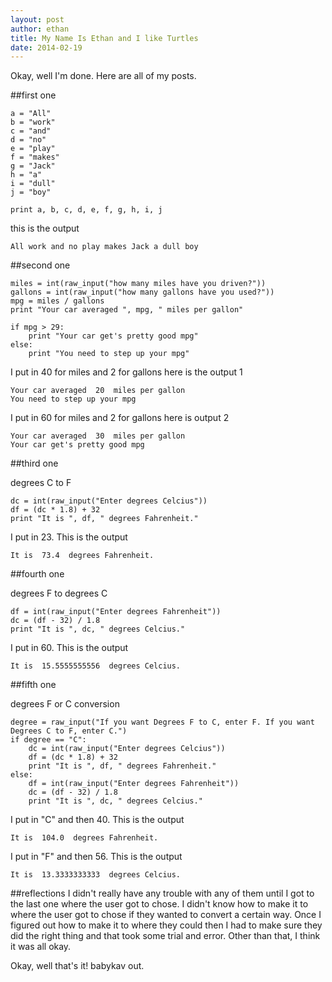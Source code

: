```yaml
---
layout: post 
author: ethan
title: My Name Is Ethan and I like Turtles 
date: 2014-02-19
---
```


Okay, well I'm done. Here are all of my posts. 

##first one 

```
a = "All"
b = "work"
c = "and" 
d = "no" 
e = "play"
f = "makes" 
g = "Jack" 
h = "a"
i = "dull"
j = "boy" 

print a, b, c, d, e, f, g, h, i, j
```

this is the output 

```
All work and no play makes Jack a dull boy
```

##second one 

```
miles = int(raw_input("how many miles have you driven?"))
gallons = int(raw_input("how many gallons have you used?"))
mpg = miles / gallons
print "Your car averaged ", mpg, " miles per gallon"

if mpg > 29:
	print "Your car get's pretty good mpg"
else:
	print "You need to step up your mpg" 
```

I put in 40 for miles and 2 for gallons 
here is the output 1

```
Your car averaged  20  miles per gallon
You need to step up your mpg
```

I put in 60 for miles and 2 for gallons 
here is output 2

```
Your car averaged  30  miles per gallon
Your car get's pretty good mpg
```

##third one 

degrees C to F

```
dc = int(raw_input("Enter degrees Celcius"))
df = (dc * 1.8) + 32
print "It is ", df, " degrees Fahrenheit."
```

I put in 23. This is the output

```
It is  73.4  degrees Fahrenheit.
```

##fourth one 

degrees F to degrees C

```
df = int(raw_input("Enter degrees Fahrenheit"))
dc = (df - 32) / 1.8
print "It is ", dc, " degrees Celcius."
```

I put in 60. This is the output

```
It is  15.5555555556  degrees Celcius.
```

##fifth one 

degrees F or C conversion 

```
degree = raw_input("If you want Degrees F to C, enter F. If you want Degrees C to F, enter C.")
if degree == "C":
	dc = int(raw_input("Enter degrees Celcius"))
	df = (dc * 1.8) + 32
	print "It is ", df, " degrees Fahrenheit."
else:
	df = int(raw_input("Enter degrees Fahrenheit"))
	dc = (df - 32) / 1.8
	print "It is ", dc, " degrees Celcius."
```

I put in "C" and then 40. This is the output 

```
It is  104.0  degrees Fahrenheit.
```

I put in "F" and then 56. This is the output

```
It is  13.3333333333  degrees Celcius.
```

##reflections 
I didn't really have any trouble with any of them until I got to the last one where the user got to chose. 
I didn't know how to make it to where the user got to chose if they wanted to convert a certain way. Once
I figured out how to make it to where they could then I had to make sure they did the right thing and that
took some trial and error. Other than that, I think it was all okay. 

Okay, well that's it! 
babykav out. 
